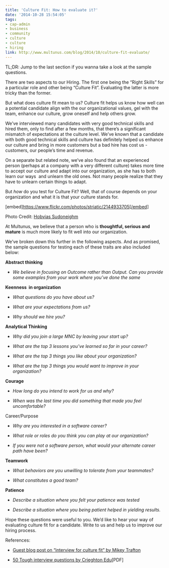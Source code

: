 ```yaml
---
title: 'Culture Fit: How to evaluate it?'
date: '2014-10-28 15:54:05'
tags:
- cap-admin
- business
- community
- culture
- culture
- hiring
link: http://www.multunus.com/blog/2014/10/culture-fit-evaluate/
---
```


TL;DR: Jump to the last section if you wanna take a look at the sample questions.

There are two aspects to our Hiring. The first one being the “Right Skills” for a particular role and other being “Culture Fit”. Evaluating the latter is more tricky than the former.

But what does culture fit mean to us? Culture fit helps us know how well can a potential candidate align with the our organizational values, gel with the team, enhance our culture, grow oneself and help others grow.

We’ve interviewed many candidates with very good technical skills and hired them, only to find after a few months, that there’s a significant mismatch of expectations at the culture level. We’ve known that a candidate with both good technical skills and culture has definitely helped us enhance our culture and bring in more customers but a bad hire has cost us - customers, our people’s time and revenue.

On a separate but related note, we’ve also found that an experienced person (perhaps at a company with a very different culture) takes more time to accept our culture and adapt into our organization, as she has to both learn our ways 
and unlearn the old ones. Not many people realize that they have to unlearn certain things to adapt.

But *how* do you test for Culture Fit? Well, that of course depends on your organization and what it is that your culture stands for.

[embed]https://www.flickr.com/photos/striatic/2144933705[/embed]

Photo Credit: 
[Hobvias Sudoneighm](https://www.flickr.com/photos/striatic/)

At Multunus, we believe that a person who is **thoughtful, serious and mature** is much more likely to fit well into our organization.

We’ve broken down this further in the following aspects. And as promised, the sample questions for testing each of these traits are also included below:


**Abstract thinking**

* *We believe in focusing on Outcome rather than Output. Can you provide some examples from your work where you’ve done the same*


**Keenness  in organization**


* *What questions do you have about us?*


* *What are your expectations from us?*


* *Why should we hire you?*


**Analytical Thinking**


* *Why did you join a large MNC by leaving your start up?*


* *What are the top 3 lessons you’ve learned so far in your career?*


* *What are the top 3 things you like about your organization?*


* *What are the top 3 things you would want to improve in your organization?*


**Courage**


* *How long do you intend to work for us and why?*


* *When was the last time you did something that made you feel uncomfortable?*


Career/Purpose


* *Why are you interested in a software career?*


* *What role or roles do you think you can play at our organization?*


* *If you were not a software person, what would your alternate career path have been?*


**Teamwork**


* *What behaviors are you unwilling to tolerate from your teammates?*


* *What constitutes a good team?*


**Patience**


* *Describe a situation where you felt your patience was tested*


* *Describe a situation where you being patient helped in yielding results.*

Hope these questions were useful to you. We’d like to hear your way of evaluating culture fit for a candidate. Write to us and help us to improve our hiring process.

References:


* [Guest blog post on “interview for culture fit” by Mikey Trafton](http://businessofsoftware.org/2012/08/how-the-best-bosses-companies-interview-for-culture-fit-guest-blog-mikey-trafton/)

    
* [50 Tough interview questions by Crieghton Edu](https://www.creighton.edu/fileadmin/user/CareerCenter/docs/50_Tough_Interview_Questions.pdf)[PDF]
